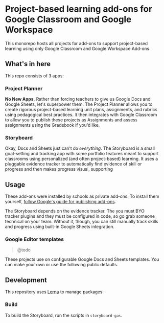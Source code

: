 # Project-based learning add-ons for Google Classroom and Google Workspace

This monorepo hosts all projects for add-ons to support project-based learning using only Google Classroom and Google Workspace Add-ons

## What's in here

This repo consists of 3 apps:

### Project Planner

**No New Apps.** Rather than forcing teachers to give us Google Docs and Google Sheets, let's superpower them. The Project Planner allows you to create rigorous project-based learning unit plans, assignments, and rubrics using pedagogical best practices. It then integrates with Google Classroom to allow you to publish these projects as Assignments and assess assignments using the Gradebook if you'd like.

### Storyboard

Okay, Docs and Sheets just can't do _everything_. The Storyboard is a small goal-setting and tracking app with some portfolio features meant to support classrooms using personalized (and often project-based) learning. It uses a pluggable evidence tracker to automatically find evidence of skill or progress and then makes progress visual, supporting

## Usage

These add-ons were installed by schools as private add-ons. To install them yourself, [follow Google's guide for publishing add-ons](https://developers.google.com/workspace/add-ons/how-tos/publish-add-on-overview#publish_your_add-on).

The Storyboard depends on the evidence tracker. The you must BYO tracker plugins and they must be configured in code, so go grab someone technical on your team. Without it, though, you can still manually track skills and progress using built-in Google Sheets integration.

### Google Editor templates

> @todo
 
These projects use on configurable Google Docs and Sheets templates. You can make your own or use the following public defaults.

## Development

This repository uses [Lerna](https://github.com/lerna/lerna) to manage packages.

### Build

To build the Storyboard, run the scripts in `storyboard-gas`.

